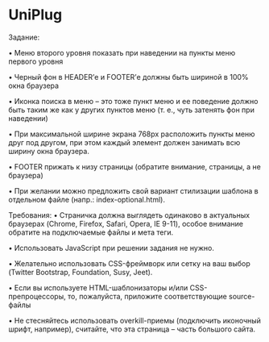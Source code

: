 # UniPlug
Задание:

•	Меню второго уровня показать при наведении на пункты меню первого уровня

•	Черный фон в HEADER’е и FOOTER’е должны быть шириной в 100% окна браузера

•	Иконка поиска в меню – это тоже пункт меню и ее поведение должно быть таким же как у других пунктов меню (т. е., чуть затенять фон при наведении)

•	При максимальной ширине экрана 768px расположить пункты меню друг под другом, при этом каждый элемент должен занимать всю ширину окна браузера.

•	FOOTER прижать к низу страницы (обратите внимание, страницы, а не браузера)

•	При желании можно предложить свой вариант стилизации шаблона в отдельном файле (напр.: index-optional.html).


Требования:
•	Страничка должна выглядеть одинаково в актуальных браузерах (Chrome, Firefox, Safari, Opera, IE 9-11), особое внимание обратите на подключаемые файлы и мета теги.

•	Использовать JavaScript при решении задания не нужно.

•	Желательно использовать CSS-фреймворк или сетку на ваш выбор (Twitter Bootstrap, Foundation, Susy, Jeet).

•	Если вы используете HTML-шаблонизаторы и/или CSS-препроцессоры, то, пожалуйста, приложите соответствующие source-файлы

•	Не стесняйтесь использовать overkill-приемы (подключить иконочный шрифт, например), считайте, что эта страница – часть большого сайта.
